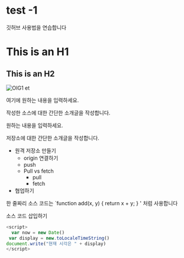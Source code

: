 # test -1
깃허브 사용법을 연습합니다

This is an H1
=============

This is an H2
-------------

![OIG1 et](https://github.com/allemandgranda/test-1/assets/166183928/f658854d-7456-4e7e-bc54-5577bd345c40)


여기에 원하는 내용을 입력하세요.

작성한 소스에 대한 간단한 소개글을 작성합니다.

원하는 내용을 입력하세요.

저장소에 대한 간단한 소개글을 작성합니다.

+ 원격 저장소 만들기
  - origin 연결하기
  - push
  + Pull vs fetch
    * pull
    * fetch
+ 협업하기

한 줄짜리 소스 코드는 `function add(x, y) { return x + y; } ' 처럼 사용합니다

소스 코드 삽입하기
```javascript
<script>
  var now = new Date()
 var display = new.toLocaleTimeString()
document.write("현재 시각은 " + display)
</script>
```
